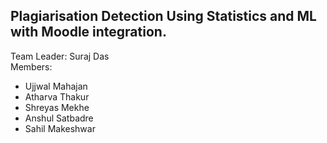 ## Plagiarisation Detection Using Statistics and ML with Moodle integration.

Team Leader: Suraj Das  
Members: 
- Ujjwal Mahajan
- Atharva Thakur
- Shreyas Mekhe
- Anshul Satbadre
- Sahil Makeshwar